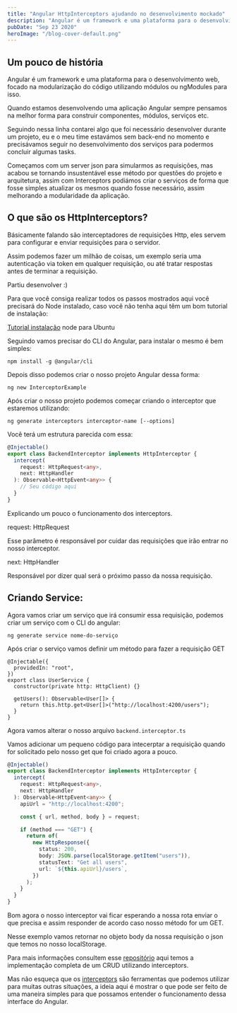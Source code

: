 ```yaml
---
title: "Angular HttpInterceptors ajudando no desenvolvimento mockado"
description: "Angular é um framework e uma plataforma para o desenvolvimento web, focado na modularização do código utilizando módulos ou ngModules para isso."
pubDate: "Sep 23 2020"
heroImage: "/blog-cover-default.png"
---
```


## **Um pouco de história**

Angular é um framework e uma plataforma para o desenvolvimento web, focado na modularização do código utilizando módulos ou ngModules para isso.

Quando estamos desenvolvendo uma aplicação Angular sempre pensamos na melhor forma para construir componentes, módulos, serviços etc.

Seguindo nessa linha contarei algo que foi necessário desenvolver durante um projeto, eu e o meu time estavámos sem back-end no momento e precisávamos seguir no desenvolvimento dos serviços para podermos concluir algumas tasks.

Começamos com um server json para simularmos as requisições, mas acabou se tornando insustentável esse método por questões do projeto e arquitetura, assim com Interceptors podiámos criar o serviços de forma que fosse simples atualizar os mesmos quando fosse necessário, assim melhorando a modularidade da aplicação.

## **O que são os HttpInterceptors?**

Básicamente falando são interceptadores de requisições Http, eles servem para configurar e enviar requisições para o servidor.

Assim podemos fazer um milhão de coisas, um exemplo seria uma autenticação via token em qualquer requisição, ou até tratar respostas antes de terminar a requisição.

Partiu desenvolver :)

Para que você consiga realizar todos os passos mostrados aqui você precisará do Node instalado, caso você não tenha aqui têm um bom tutorial de instalação:

[Tutorial instalação](https://linuxize.com/post/how-to-install-node-js-on-ubuntu-18.04/) node para Ubuntu

Seguindo vamos precisar do CLI do Angular, para instalar o mesmo é bem simples:

`npm install -g @angular/cli`

Depois disso podemos criar o nosso projeto Angular dessa forma:

`ng new InterceptorExample`

Após criar o nosso projeto podemos começar criando o interceptor que estaremos utilizando:

`ng generate interceptors interceptor-name [--options]`

Você terá um estrutura parecida com essa:

```ts
@Injectable()
export class BackendInterceptor implements HttpInterceptor {
  intercept(
    request: HttpRequest<any>,
    next: HttpHandler
  ): Observable<HttpEvent<any>> {
    // Seu código aqui
  }
}
```

Explicando um pouco o funcionamento dos interceptors.

request: HttpRequest<any>

Esse parâmetro é responsável por cuidar das requisições que irão entrar no nosso interceptor.

next: HttpHandler

Responsável por dizer qual será o próximo passo da nossa requisição.

## **Criando Service:**

Agora vamos criar um serviço que irá consumir essa requisição, podemos criar um serviço com o CLI do angular:

`ng generate service nome-do-serviço`

Após criar o serviço vamos definir um método para fazer a requisição GET

```tsx
@Injectable({
  providedIn: "root",
})
export class UserService {
  constructor(private http: HttpClient) {}

  getUsers(): Observable<User[]> {
    return this.http.get<User[]>("http://localhost:4200/users");
  }
}
```

Agora vamos alterar o nosso arquivo `backend.interceptor.ts`

Vamos adicionar um pequeno código para intecerptar a requisição quando for solicitado pelo nosso get que foi criado agora a pouco.

```ts
@Injectable()
export class BackendInterceptor implements HttpInterceptor {
  intercept(
    request: HttpRequest<any>,
    next: HttpHandler
  ): Observable<HttpEvent<any>> {
    apiUrl = "http://localhost:4200";

    const { url, method, body } = request;

    if (method === "GET") {
      return of(
        new HttpResponse({
          status: 200,
          body: JSON.parse(localStorage.getItem("users")),
          statusText: "Get all users",
          url: `${this.apiUrl}/users`,
        })
      );
    }
  }
}
```

Bom agora o nosso interceptor vai ficar esperando a nossa rota enviar o que precisa e assim responder de acordo caso nosso método for um GET.

Nesse exemplo vamos retornar no objeto body da nossa requisição o json que temos no nosso localStorage.

Para mais informações consultem esse [repositório](https://github.com/guilhermegules/angular-interceptor-poc) aqui temos a implementação completa de um CRUD utilizando interceptors.

Mas não esqueça que os [interceptors](https://angular.io/api/common/http/HttpInterceptor) são ferramentas que podemos utilizar para muitas outras situações, a ideia aqui é mostrar o que pode ser feito de uma maneira simples para que possamos entender o funcionamento dessa interface do Angular.
